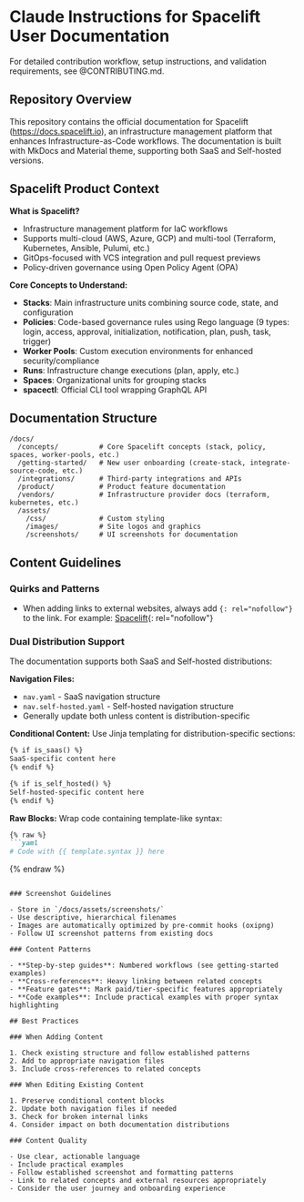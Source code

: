 # Claude Instructions for Spacelift User Documentation

For detailed contribution workflow, setup instructions, and validation requirements, see @CONTRIBUTING.md.

## Repository Overview

This repository contains the official documentation for Spacelift (<https://docs.spacelift.io>), an infrastructure management platform that enhances Infrastructure-as-Code workflows. The documentation is built with MkDocs and Material theme, supporting both SaaS and Self-hosted versions.

## Spacelift Product Context

**What is Spacelift?**

- Infrastructure management platform for IaC workflows
- Supports multi-cloud (AWS, Azure, GCP) and multi-tool (Terraform, Kubernetes, Ansible, Pulumi, etc.)
- GitOps-focused with VCS integration and pull request previews
- Policy-driven governance using Open Policy Agent (OPA)

**Core Concepts to Understand:**

- **Stacks**: Main infrastructure units combining source code, state, and configuration
- **Policies**: Code-based governance rules using Rego language (9 types: login, access, approval, initialization, notification, plan, push, task, trigger)
- **Worker Pools**: Custom execution environments for enhanced security/compliance
- **Runs**: Infrastructure change executions (plan, apply, etc.)
- **Spaces**: Organizational units for grouping stacks
- **spacectl**: Official CLI tool wrapping GraphQL API

## Documentation Structure

```text
/docs/
  /concepts/          # Core Spacelift concepts (stack, policy, spaces, worker-pools, etc.)
  /getting-started/   # New user onboarding (create-stack, integrate-source-code, etc.)
  /integrations/      # Third-party integrations and APIs
  /product/           # Product feature documentation
  /vendors/           # Infrastructure provider docs (terraform, kubernetes, etc.)
  /assets/
    /css/             # Custom styling
    /images/          # Site logos and graphics
    /screenshots/     # UI screenshots for documentation
```

## Content Guidelines

### Quirks and Patterns

- When adding links to external websites, always add `{: rel="nofollow"}` to the link. For example: [Spacelift](https://spacelift.io){: rel="nofollow"}

### Dual Distribution Support

The documentation supports both SaaS and Self-hosted distributions:

**Navigation Files:**

- `nav.yaml` - SaaS navigation structure
- `nav.self-hosted.yaml` - Self-hosted navigation structure
- Generally update both unless content is distribution-specific

**Conditional Content:**
Use Jinja templating for distribution-specific sections:

```markdown
{% if is_saas() %}
SaaS-specific content here
{% endif %}

{% if is_self_hosted() %}
Self-hosted-specific content here
{% endif %}
```

**Raw Blocks:**
Wrap code containing template-like syntax:

```markdown
{% raw %}
```yaml
# Code with {{ template.syntax }} here
```
{% endraw %}
```

### Screenshot Guidelines

- Store in `/docs/assets/screenshots/`
- Use descriptive, hierarchical filenames
- Images are automatically optimized by pre-commit hooks (oxipng)
- Follow UI screenshot patterns from existing docs

### Content Patterns

- **Step-by-step guides**: Numbered workflows (see getting-started examples)
- **Cross-references**: Heavy linking between related concepts
- **Feature gates**: Mark paid/tier-specific features appropriately
- **Code examples**: Include practical examples with proper syntax highlighting

## Best Practices

### When Adding Content

1. Check existing structure and follow established patterns
2. Add to appropriate navigation files
3. Include cross-references to related concepts

### When Editing Existing Content

1. Preserve conditional content blocks
2. Update both navigation files if needed
3. Check for broken internal links
4. Consider impact on both documentation distributions

### Content Quality

- Use clear, actionable language
- Include practical examples
- Follow established screenshot and formatting patterns
- Link to related concepts and external resources appropriately
- Consider the user journey and onboarding experience
